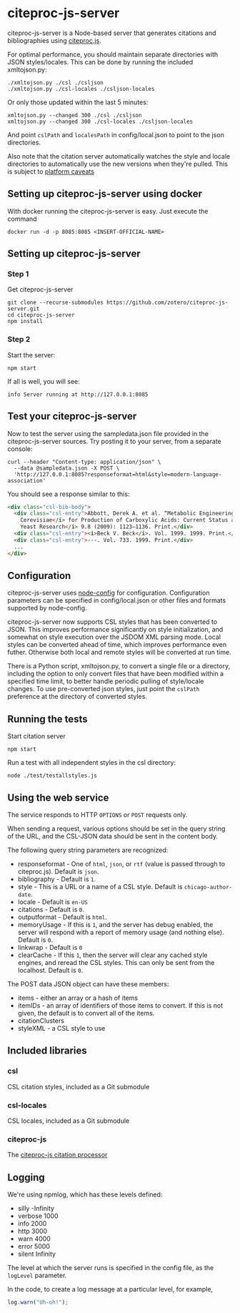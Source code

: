 # citeproc-js-server

citeproc-js-server is a Node-based server that generates citations and bibliographies using [citeproc.js](https://github.com/Juris-M/citeproc-js).

For optimal performance, you should maintain separate directories with JSON styles/locales.
This can be done by running the included xmltojson.py:

```
./xmltojson.py ./csl ./csljson
./xmltojson.py ./csl-locales ./csljson-locales
```

Or only those updated within the last 5 minutes:

```
xmltojson.py --changed 300 ./csl ./csljson
xmltojson.py --changed 300 ./csl-locales ./csljson-locales
```

And point `cslPath` and `localesPath` in config/local.json to point to the json directories.

Also note that the citation server automatically watches the style and locale directories
to automatically use the new versions when they're pulled. This is subject to [platform
caveats](https://nodejs.org/api/fs.html#fs_caveats)

## Setting up citeproc-js-server using docker

With docker running the citeproc-js-server is easy. Just execute the command

```
docker run -d -p 8085:8085 <INSERT-OFFICIAL-NAME>
```

## Setting up citeproc-js-server

### Step 1

Get citeproc-js-server

```
git clone --recurse-submodules https://github.com/zotero/citeproc-js-server.git
cd citeproc-js-server
npm install
```

### Step 2

Start the server:

```
npm start
```

If all is well, you will see:

```
info Server running at http://127.0.0.1:8085
```

## Test your citeproc-js-server

Now to test the server using the sampledata.json file provided in the
citeproc-js-server sources. Try posting it to your server, from a separate
console:

```
curl --header "Content-type: application/json" \
  --data @sampledata.json -X POST \
  'http://127.0.0.1:8085?responseformat=html&style=modern-language-association'
```

You should see a response similar to this:

```html
<div class="csl-bib-body">
  <div class="csl-entry">Abbott, Derek A. et al. “Metabolic Engineering of <i>Saccharomyces
    Cerevisiae</i> for Production of Carboxylic Acids: Current Status and Challenges.” <i>FEMS
    Yeast Research</i> 9.8 (2009): 1123–1136. Print.</div>
  <div class="csl-entry"><i>Beck V. Beck</i>. Vol. 1999. 1999. Print.</div>
  <div class="csl-entry">---. Vol. 733. 1999. Print.</div>
  ...
</div>
```

## Configuration

citeproc-js-server uses [node-config](https://github.com/lorenwest/node-config) for configuration. Configuration parameters can be specified in config/local.json or other files and formats supported by node-config.

citeproc-js-server now supports CSL styles that has been converted to JSON.
This improves performance significantly on style initialization, and somewhat on style execution
over the JSDOM XML parsing mode. Local styles can be converted ahead of time, which improves performance even futher. Otherwise both local and remote styles will be converted at run time.

There is a Python script, xmltojson.py, to convert a single file or a directory, including
the option to only convert files that have been modified within a specified time limit, to better handle periodic pulling of style/locale changes.
To use pre-converted json styles, just point the `cslPath` preference at the directory of converted styles.

## Running the tests

Start citation server

```
npm start
```

Run a test with all independent styles in the csl directory:

```
node ./test/testallstyles.js
```

## Using the web service

The service responds to HTTP `OPTIONS` or `POST` requests only.

When sending a request, various options should be set in the query string of the URL, and
the CSL-JSON data should be sent in the content body.

The following query string parameters are recognized:

* responseformat - One of `html`, `json`, or `rtf`
  (value is passed through to citeproc.js). Default is `json`.
* bibliography - Default is `1`.
* style - This is a URL or a name of a CSL style.  Default is `chicago-author-date`.
* locale - Default is `en-US`
* citations - Default is `0`.
* outputformat - Default is `html`.
* memoryUsage - If this is `1`, and the server has debug enabled, the server will respond
with a report of memory usage (and nothing else).  Default is `0`.
* linkwrap - Default is `0`
* clearCache - If this `1`, then the server will clear any cached style engines, and
  reread the CSL styles.  This can only be sent from the localhost.  Default is `0`.

The POST data JSON object can have these members:

* items - either an array or a hash of items
* itemIDs - an array of identifiers of those items to convert.  If this is not
  given, the default is to convert all of the items.
* citationClusters
* styleXML - a CSL style to use


## Included libraries

### csl

CSL citation styles, included as a Git submodule

### csl-locales

CSL locales, included as a Git submodule

### citeproc-js

The [citeproc-js citation processor](https://github.com/Juris-M/citeproc-js)

## Logging

We're using npmlog, which has these levels defined:

- silly   -Infinity
- verbose 1000
- info    2000
- http    3000
- warn    4000
- error   5000
- silent  Infinity

The level at which the server runs is specified in the config file, as the
`logLevel` parameter.

In the code, to create a log message at a particular level, for example,

```javascript
log.warn("Uh-oh!");
```
